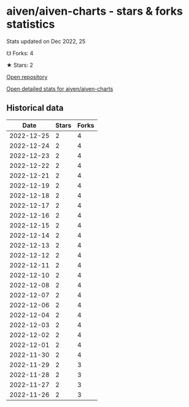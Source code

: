 # aiven/aiven-charts - stars & forks statistics

Stats updated on Dec 2022, 25

☋ Forks: 4

★ Stars: 2

[Open repository](https://github.com/aiven/aiven-charts)

[Open detailed stats for aiven/aiven-charts](https://reviewgithub.com/rep/aiven/aiven-charts)

## Historical data
| Date | Stars | Forks |
|------|-------|-------|
| 2022-12-25 | 2 | 4 | 
| 2022-12-24 | 2 | 4 | 
| 2022-12-23 | 2 | 4 | 
| 2022-12-22 | 2 | 4 | 
| 2022-12-21 | 2 | 4 | 
| 2022-12-19 | 2 | 4 | 
| 2022-12-18 | 2 | 4 | 
| 2022-12-17 | 2 | 4 | 
| 2022-12-16 | 2 | 4 | 
| 2022-12-15 | 2 | 4 | 
| 2022-12-14 | 2 | 4 | 
| 2022-12-13 | 2 | 4 | 
| 2022-12-12 | 2 | 4 | 
| 2022-12-11 | 2 | 4 | 
| 2022-12-10 | 2 | 4 | 
| 2022-12-08 | 2 | 4 | 
| 2022-12-07 | 2 | 4 | 
| 2022-12-06 | 2 | 4 | 
| 2022-12-04 | 2 | 4 | 
| 2022-12-03 | 2 | 4 | 
| 2022-12-02 | 2 | 4 | 
| 2022-12-01 | 2 | 4 | 
| 2022-11-30 | 2 | 4 | 
| 2022-11-29 | 2 | 3 | 
| 2022-11-28 | 2 | 3 | 
| 2022-11-27 | 2 | 3 | 
| 2022-11-26 | 2 | 3 | 

